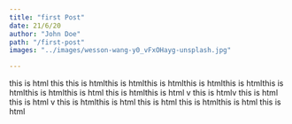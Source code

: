 ```yaml
---
title: "first Post"
date: 21/6/20
author: "John Doe"
path: "/first-post"
images: "../images/wesson-wang-y0_vFxOHayg-unsplash.jpg"

---
```

this is html this this is htmlthis is htmlthis is htmlthis is htmlthis is htmlthis is htmlthis is htmlthis is html this is htmlthis is html v this is htmlv this is html this is html v this is htmlthis is html this is html this is htmlthis is html this is html 